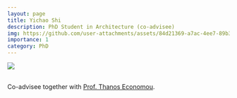 ```yaml
---
layout: page
title: Yichao Shi
description: PhD Student in Architecture (co-advisee)
img: https://github.com/user-attachments/assets/84d21369-a7ac-4ee7-89b3-f48b8026feb9
importance: 1
category: PhD
---
```


<div class="profile"> 
<img src="https://github.com/user-attachments/assets/84d21369-a7ac-4ee7-89b3-f48b8026feb9" class="img-fluid z-depth-1 rounded"/>
</div>
<br>

Co-advisee together with [Prof. Thanos Economou](https://shape.gatech.edu/).
